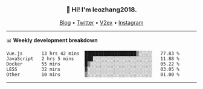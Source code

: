 <h3 align="center">👋 Hi! I'm leozhang2018.</h3>
<p align="center">
  <a href="https://code.leozhang2018.me">Blog</a> •
  <a href="https://twitter.com/leozhang2018">Twitter</a> •
  <a href="https://www.v2ex.com/member/leozhang">V2ex</a> •
  <a href="https://www.instagram.com/leozhanghere">Instagram</a>
</p>

-------

📊 **Weekly development breakdown**
<!--START_SECTION:waka-->
```text
Vue.js       13 hrs 42 mins  ███████████████████▒░░░░░   77.83 % 
JavaScript   2 hrs 5 mins    ███░░░░░░░░░░░░░░░░░░░░░░   11.88 % 
Docker       55 mins         █▒░░░░░░░░░░░░░░░░░░░░░░░   05.22 % 
LESS         32 mins         ▓░░░░░░░░░░░░░░░░░░░░░░░░   03.05 % 
Other        10 mins         ▒░░░░░░░░░░░░░░░░░░░░░░░░   01.00 % 
```
<!--END_SECTION:waka-->
-------
